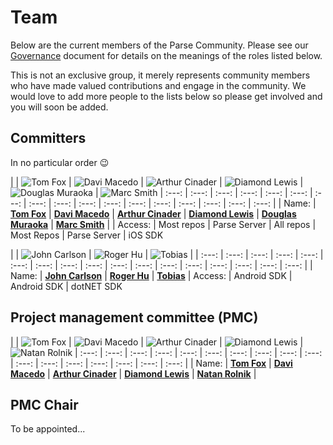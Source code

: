 # Team

Below are the current members of the Parse Community. Please see our [Governance](GOVERNANCE.md) document for details on the meanings of the roles listed below.

This is not an exclusive group, it merely represents community members who have made valued contributions and engage in the community. We would love to add more people to the lists below so please get involved and you will soon be added.

## Committers

In no particular order 😉

|  | ![Tom Fox](https://avatars0.githubusercontent.com/u/13188249?s=180&v=4) | ![Davi Macedo](https://avatars3.githubusercontent.com/u/4430059?s=180&v=4)  | ![Arthur Cinader](https://avatars2.githubusercontent.com/u/700572?s=180&v=4) | ![Diamond Lewis](https://avatars0.githubusercontent.com/u/9830365?s=180&v=4) | ![Douglas Muraoka](https://avatars0.githubusercontent.com/u/8273531?s=180&v=4) | ![Marc Smith](https://avatars0.githubusercontent.com/u/5037688?s=180&v=4)
| :---: | :---: | :---: | :---: | :---: | :---: | :---: | :---: | :---: | :---: | :---: | :---: | :---: | :---: | :---: | :---: | :---: |
| Name: | [__Tom Fox__](https://github.com/tomwfox) | [__Davi Macedo__](https://github.com/davimacedo) | [__Arthur Cinader__](https://github.com/acinader) | [__Diamond Lewis__](https://github.com/dplewis) | [__Douglas Muraoka__](https://github.com/douglasmuraoka) | [__Marc Smith__](https://github.com/mrmarcsmith) |
| Access: | Most repos | Parse Server | All repos | Most Repos | Parse Server | iOS SDK

|  | ![John Carlson](https://avatars1.githubusercontent.com/u/1459320?s=180&v=4) | ![Roger Hu](https://avatars1.githubusercontent.com/u/326857?s=180&v=4) | ![Tobias](https://avatars3.githubusercontent.com/u/5549565?s=180&v=4) |
| :---: | :---: | :---: | :---: | :---: | :---: | :---: | :---: | :---: | :---: | :---: | :---: | :---: | :---: | :---: | :---: | :---: |
| Name: | [__John Carlson__](https://github.com/Jawnnypoo) | [__Roger Hu__](https://github.com/rogerhu) | [__Tobias__](https://github.com/TobiasPott)
| Access: | Android SDK | Android SDK | dotNET SDK


## Project management committee (PMC)

|  | ![Tom Fox](https://avatars0.githubusercontent.com/u/13188249?s=180&v=4) | ![Davi Macedo](https://avatars3.githubusercontent.com/u/4430059?s=180&v=4)  | ![Arthur Cinader](https://avatars2.githubusercontent.com/u/700572?s=180&v=4) | ![Diamond Lewis](https://avatars0.githubusercontent.com/u/9830365?s=180&v=4) | ![Natan Rolnik](https://avatars1.githubusercontent.com/u/1164565?s=180&v=4)
| :---: | :---: | :---: | :---: | :---: | :---: | :---: | :---: | :---: | :---: | :---: | :---: | :---: | :---: | :---: | :---: | :---: |
| Name: | [__Tom Fox__](https://github.com/tomwfox) | [__Davi Macedo__](https://github.com/davimacedo) | [__Arthur Cinader__](https://github.com/acinader) | [__Diamond Lewis__](https://github.com/dplewis) | [__Natan Rolnik__](https://github.com/natanrolnik) |

## PMC Chair

To be appointed...
